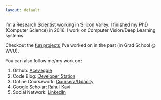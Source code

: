 ```yaml
---
layout: default
---
```


I’m a Research Scientist working in Silicon Valley. I finished my PhD (Computer Science) in 2016.  I work on Computer Vision/Deep Learning systems.

Checkout the [fun projects](./fun-side-projects.html) I’ve worked on in the past (in Grad School @ WVU).

You can also follow me/my work on:

1. Github: [Aceveggie](https://www.github.com/aceveggie)
2. Code Blog: [Developer Station](http://www.developerstation.org)
3. Online Coursework: [Coursera/Udacity](./online-courses.html)
4. Google Scholar: [Rahul Kavi](https://scholar.google.com/citations?user=k4viOigAAAAJ)
5. Social Network: [LinkedIn](https://www.linkedin.com/in/rahulkavi/)
